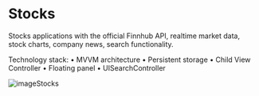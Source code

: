 # Stocks
Stocks applications with the official Finnhub API, realtime market data, stock charts, company news, search functionality.

Technology stack:
• MVVM architecture
• Persistent storage 
• Child View Controller
• Floating panel
• UISearchController

![imageStocks](https://github.com/Harnashevich/Stocks/assets/84876109/ffbbe111-0719-4934-be85-019d1b1a53f7)
